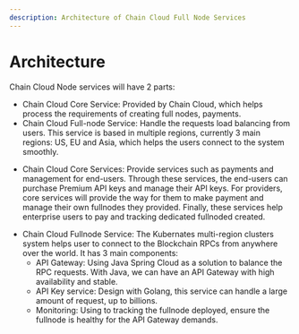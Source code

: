 ```yaml
---
description: Architecture of Chain Cloud Full Node Services
---
```


# Architecture

Chain Cloud Node services will have 2 parts:

* Chain Cloud Core Service: Provided by Chain Cloud, which helps process the requirements of creating full nodes, payments.
* Chain Cloud Full-node Service: Handle the requests load balancing from users. This service is based in multiple regions, currently 3 main regions: US, EU and Asia, which helps the users connect to the system smoothly.

<!-- ![General Architecture](../../.gitbook/assets/cp-archi-1.png) -->

* Chain Cloud Core Services: Provide services such as payments and management for end-users. Through these services, the end-users can purchase Premium API keys and manage their API keys. For providers, core services will provide the way for them to make payment and manage their own fullnodes they provided. Finally, these services help enterprise users to pay and tracking dedicated fullnoded created.

<!-- ![Core Services Architecture](../../.gitbook/assets/cp-archi-2.png) -->

* Chain Cloud Fullnode Service: The Kubernates multi-region clusters system helps user to connect to the Blockchain RPCs from anywhere over the world. It has 3 main components:
  * API Gateway: Using Java Spring Cloud as a solution to balance the RPC requests. With Java, we can have an API Gateway with high availability and stable.
  * API Key service: Design with Golang, this service can handle a large amount of request, up to billions.
  * Monitoring: Using to tracking the fullnode deployed, ensure the fullnode is healthy for the API Gateway demands.

<!-- ![Full node services architecture](../../.gitbook/assets/cp-archi-3.png) -->